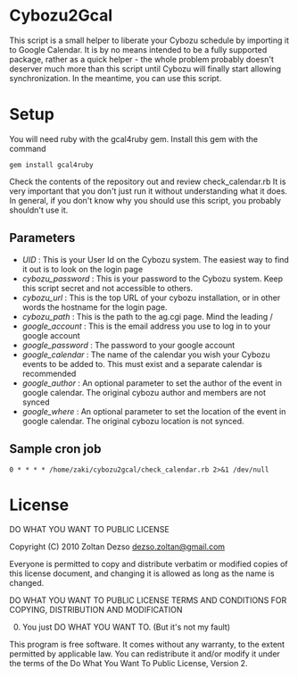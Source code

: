 # Cybozu2Gcal

This script is a small helper to liberate your Cybozu schedule by importing it to Google Calendar.
It is by no means intended to be a fully supported package, rather as a quick helper - the whole
problem probably doesn't deserver much more than this script until Cybozu will finally start allowing 
synchronization. In the meantime, you can use this script.

# Setup

You will need ruby with the gcal4ruby gem. Install this gem with the command

`gem install gcal4ruby`

Check the contents of the repository out and review check_calendar.rb It is very important that you
don't just run it without understanding what it does. In general, if you don't know why you should
use this script, you probably shouldn't use it.

## Parameters

+ *UID* : This is your User Id on the Cybozu system. The easiest way to find it out is to look on the login page
+ *cybozu_password* : This is your password to the Cybozu system. Keep this script secret and not accessible to others.
+ *cybozu_url* : This is the top URL of your cybozu installation, or in other words the hostname for the login page.
+ *cybozu_path* : This is the path to the ag.cgi page. Mind the leading /
+ *google_account* : This is the email address you use to log in to your google account
+ *google_password* : The password to your google account
+ *google_calendar* : The name of the calendar you wish your Cybozu events to be added to. This must exist and a separate calendar is recommended
+ *google_author* : An optional parameter to set the author of the event in google calendar. The original cybozu author and members are not synced
+ *google_where* : An optional parameter to set the location of the event in google calendar. The original cybozu location is not synced.

## Sample cron job

  ``0 * * * * /home/zaki/cybozu2gcal/check_calendar.rb 2>&1 /dev/null``
  
# License

  DO WHAT YOU WANT TO PUBLIC LICENSE 
  
  Copyright (C) 2010 Zoltan Dezso <dezso.zoltan@gmail.com> 

  Everyone is permitted to copy and distribute verbatim or modified 
  copies of this license document, and changing it is allowed as long 
  as the name is changed.

  DO WHAT YOU WANT TO PUBLIC LICENSE 
  TERMS AND CONDITIONS FOR COPYING, DISTRIBUTION AND MODIFICATION 

  0. You just DO WHAT YOU WANT TO. (But it's not my fault)
  
  This program is free software. It comes without any warranty, to
  the extent permitted by applicable law. You can redistribute it
  and/or modify it under the terms of the Do What You Want
  To Public License, Version 2.

